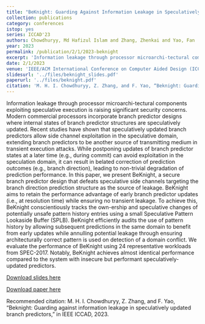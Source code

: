 ```yaml
---
title: "BeKnight: Guarding Against Information Leakage in Speculatively Updated Branch Predictors"
collection: publications
category: conferences
istop: yes
series: ICCAD'23
authors: Chowdhuryy, Md Hafizul Islam and Zhang, Zhenkai and Yao, Fan
year: 2023
permalink: /publication/2/1/2023-beknight
excerpt: 'Information leakage through processor microarchi-tectural components exploiting speculative execution is raising significant security concerns. Modern commercial processors incorporate branch predictor designs where internal states of branch predictor structures are speculatively updated. Recent studies have shown that speculatively updated branch predictors allow side channel exploitation in the speculative domain, extending branch predictors to be another source of transmitting medium in ...'
date: 2/1/2023
venue: 'IEEE/ACM International Conference on Computer Aided Design (ICCAD)'
slidesurl: '../files/beknight_slides.pdf'
paperurl: '../files/beknight.pdf'
citation: 'M. H. I. Chowdhuryy, Z. Zhang, and F. Yao, “Beknight: Guarding against information leakage in speculatively updated branch predictors,” in IEEE ICCAD, 2023.'
---
```

Information leakage through processor microarchi-tectural components exploiting speculative execution is raising significant security concerns. Modern commercial processors incorporate branch predictor designs where internal states of branch predictor structures are speculatively updated. Recent studies have shown that speculatively updated branch predictors allow side channel exploitation in the speculative domain, extending branch predictors to be another source of transmitting medium in transient execution attacks. While postponing updates of branch predictor states at a later time (e.g., during commit) can avoid exploitation in the speculation domain, it can result in belated correction of prediction outcomes (e.g., branch direction), leading to non-trivial degradation of prediction performance. In this paper, we present BeKnight, a secure branch predictor design that defeats speculative side channels targeting the branch direction prediction structure as the source of leakage. BeKnight aims to retain the performance advantage of early branch predictor updates (i.e., at resolution time) while ensuring no transient leakage. To achieve this, BeKnight conscientiously tracks the own-ership and speculative changes of potentially unsafe pattern history entries using a small Speculative Pattern Lookaside Buffer (SPLB). BeKnight efficiently audits the use of pattern history by allowing subsequent predictions in the same domain to benefit from early updates while annulling potential leakage through ensuring architecturally correct pattern is used on detection of a domain conflict. We evaluate the performance of BeKnight using 24 representative workloads from SPEC-2017. Notably, BeKnight achieves almost identical performance compared to the system with insecure but performant speculatively-updated predictors.

[Download slides here](../files/beknight_slides.pdf)

[Download paper here](../files/beknight.pdf)

Recommended citation: M. H. I. Chowdhuryy, Z. Zhang, and F. Yao, “Beknight: Guarding against information leakage in speculatively updated branch predictors,” in IEEE ICCAD, 2023.